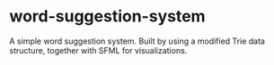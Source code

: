# word-suggestion-system
A simple word suggestion system. Built by using a modified Trie data structure, together with SFML for visualizations.
